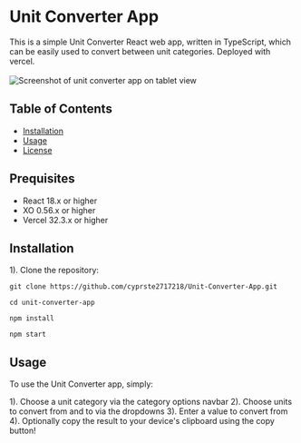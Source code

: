 # Unit Converter App

This is a simple Unit Converter React web app, written in TypeScript, which can be easily used to convert between unit categories.
Deployed with vercel.
<br><br>
![Screenshot of unit converter app on tablet view](https://repository-images.githubusercontent.com/580565507/7e1c8fab-894c-4e1b-8bf7-e56a3b4feae1)

## Table of Contents

- [Installation](#installation)
- [Usage](#usage)
- [License](https://github.com/cyprste2717218/Unit-Converter-App?tab=MIT-1-ov-file)

## Prequisites

- React 18.x or higher
- XO 0.56.x or higher
- Vercel 32.3.x or higher

## Installation

1). Clone the repository:

```git clone https://github.com/cyprste2717218/Unit-Converter-App.git```

```cd unit-converter-app```

```npm install```

```npm start```

## Usage

To use the Unit Converter app, simply:

1). Choose a unit category via the category options navbar
2). Choose units to convert from and to via the dropdowns
3). Enter a value to convert from
4). Optionally copy the result to your device's clipboard using the copy button!

